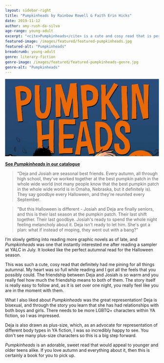 ```yaml
---
layout: sidebar-right
title: "Pumpkinheads by Rainbow Rowell & Faith Erin Hicks"
date: 2019-11-12
author: amy-rush-da-silva
age-range: young-adult
excerpt: "<cite>Pumpkinheads</cite> is a cute and cosy read that is perfect for autumn."
featured-image: /images/featured/featured-pumpkinheads.jpg
featured-alt: "Pumpkinheads"
breadcrumb: young-adult
genre: literary-fiction
genre-image: /images/featured/featured-pumpkinheads-genre.jpg
genre-alt: "Pumpkinheads"
---
```


![Pumpkinheads](/images/featured/featured-pumpkinheads.jpg)

**[See <cite>Pumpkinheads</cite> in our catalogue](https://suffolk.spydus.co.uk/cgi-bin/spydus.exe/ENQ/OPAC/BIBENQ?BRN=2615393)**

> "Deja and Josiah are seasonal best friends. Every autumn, all through high school, they've worked together at the best pumpkin patch in the whole wide world (not many people know that the best pumpkin patch in the whole wide world is in Omaha, Nebraska, but it definitely is). They say goodbye every Halloween, and they're reunited every September.

> "But this Halloween is different - Josiah and Deja are finally seniors, and this is their last season at the pumpkin patch. Their last shift together. Their last goodbye. Josiah's ready to spend the whole night feeling melancholy about it. Deja isn't ready to let him. She's got a plan: what if instead of moping, they went out with a bang?"

I’m slowly getting into reading more graphic novels as of late, and <cite>Pumpkinheads</cite> was one that instantly interested me after reading a sampler at YALC in July. It looked like the perfect autumnal read for the Halloween season.

This was such a cute, cosy read that definitely had me pining for all things autumnal. My heart was so full while reading and I got all the feels that you possibly could. The friendship between Deja and Josiah is so warm and you really feel how much the friendship means to both of them. The story itself is really easy to follow and, as it is set over one night, you really feel like you are in the moment with them.

What I also liked about <cite>Pumpkinheads</cite> was the great representation! Deja is bisexual, and through the story you learn that she has had relationships with both boys and girls. There needs to be more LGBTQ+ characters within YA fiction, so I was impressed.

Deja is also drawn as plus-size, which, as an advocate for representation of different body types in YA fiction, I was so incredibly happy to see. You don't see many plus-size characters so this is a big step forward.

<cite>Pumpkinheads</cite> is an adorable, sweet read that would appeal to younger and older teens alike. If you love autumn and everything about it, then this is certainly a book for you to pick up.
